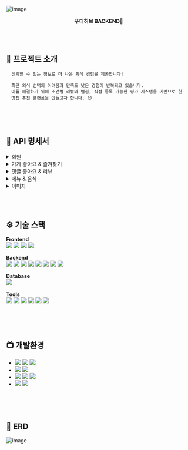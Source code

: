 ![image](https://github.com/user-attachments/assets/14fc0f4e-db7b-4f3c-b4da-84e97c789864)
<div align=center>
  
  **푸디허브 BACKEND🍞**
</div>

<br><br>

## 🍞 프로젝트 소개
```
  신뢰할 수 있는 정보로 더 나은 외식 경험을 제공합니다!

  최근 외식 선택의 어려움과 만족도 낮은 경험이 반복되고 있습니다. 
  이를 해결하기 위해 조건별 리뷰와 별점, 직접 등록 가능한 평가 시스템을 기반으로 한
  맛집 추천 플랫폼을 만들고자 합니다. 😊

```

<br><br><br>
## 📢 API 명세서

<details>
  <summary> 회원 </summary>
  
  ![image](https://github.com/user-attachments/assets/d6cb979e-6d6f-4d4d-a31d-c2a737fdaa94)<br>
<br>

</details>

<details>
  <summary> 가게 좋아요 & 즐겨찾기 </summary>
  
  ![image](https://github.com/user-attachments/assets/c9a088cc-e0d1-4dca-8636-0201f859b776)<br>
<br>

</details>

<details>
  <summary> 댓글 좋아요 & 리뷰 </summary>
  
  ![image](https://github.com/user-attachments/assets/bae307d9-87b4-4f92-be74-b95ee5451391)<br>
<br>

</details>

<details>
  <summary> 메뉴 & 음식 </summary>
  
  ![image](https://github.com/user-attachments/assets/8096ce31-23a9-43f3-aad5-a318a3e97e1e)<br>
<br>

</details>

<details>
  <summary> 이미지 </summary>
  
  ![image](https://github.com/user-attachments/assets/cd31148f-e025-437a-b7d8-19f7f04a6202)<br>
<br>

</details>
<br><br><br>

## ⚙️ 기술 스택

**Frontend**<br>
<img src="https://img.shields.io/badge/html-E34F26?style=for-the-badge&logo=html5&logoColor=white">
<img src="https://img.shields.io/badge/css-1572B6?style=for-the-badge&logo=css3&logoColor=white">
<img src="https://img.shields.io/badge/javascript-F7DF1E?style=for-the-badge&logo=javascript&logoColor=black">
<img src="https://img.shields.io/badge/react-ffffff?style=for-the-badge&logo=react">
<br>

**Backend**<br>
<img src="https://img.shields.io/badge/Java-007396?style=for-the-badge&logo=Java&logoColor=white"> 
<img src="https://img.shields.io/badge/Spring-6DB33F?style=for-the-badge&logo=Spring&logoColor=white">
<img src="https://img.shields.io/badge/Spring%20Boot-%236DB33F?style=for-the-badge&logo=Spring%20Boot&logoColor=white">
<img src="https://img.shields.io/badge/Spring%20JPA-%236DB33F?style=for-the-badge&logo=Spring&logoColor=white">
<img src="https://img.shields.io/badge/Spring%20Security-%236DB33F?style=for-the-badge&logo=Spring%20Security&logoColor=white">
<img src="https://img.shields.io/badge/JWT-%23A41E11?style=for-the-badge&logo=JSON-Web-Tokens&logoColor=white">
<img src="https://img.shields.io/badge/OAuth%202.0-%23355288?style=for-the-badge&logo=OAuth&logoColor=white">
<img src="https://img.shields.io/badge/nginx-%23009639?style=for-the-badge&logo=nginx&logoColor=white">
<br>

**Database**<br>
<img src="https://img.shields.io/badge/oracle-F80000?style=for-the-badge&logo=oracle&logoColor=white">  
<br>
**Tools**<br>
<img src="https://img.shields.io/badge/IntelliJ%20IDEA-%23000000?style=for-the-badge&logo=IntelliJ%20IDEA&logoColor=white">
<img src="https://img.shields.io/badge/VS%20Code-%23007ACC?style=for-the-badge&logo=Visual%20Studio%20Code&logoColor=white">
<img src="https://img.shields.io/badge/Postman-FF6C37?style=for-the-badge&logo=postman&logoColor=white">
<img src="https://img.shields.io/badge/git-F05032?style=for-the-badge&logo=git&logoColor=white">
<img src="https://img.shields.io/badge/github-181717?style=for-the-badge&logo=github&logoColor=white">
<img src="https://img.shields.io/badge/Notion-black?style=for-the-badge&logo=Notion&logoColor=white"/>

<br><br><br>

## 📺 개발환경
- <img src="https://img.shields.io/badge/Framework-%23121011?style=for-the-badge">
  <img src="https://img.shields.io/badge/Spring%20Boot-6DB33F?style=for-the-badge&logo=Spring%20Boot&logoColor=white">
  <img src="https://img.shields.io/badge/3.4.0-515151?style=for-the-badge">

- <img src="https://img.shields.io/badge/Build-%23121011?style=for-the-badge">
  <img src="https://img.shields.io/badge/Gradle-02303A?style=for-the-badge&logo=Gradle&logoColor=white">

- <img src="https://img.shields.io/badge/Language-%23121011?style=for-the-badge">
  <img src="https://img.shields.io/badge/Java-ED8B00?style=for-the-badge&logo=OpenJDK&logoColor=white">
  <img src="https://img.shields.io/badge/21-515151?style=for-the-badge">

- <img src="https://img.shields.io/badge/Project%20Encoding-%23121011?style=for-the-badge">
  <img src="https://img.shields.io/badge/UTF--8-EA2328?style=for-the-badge">


<br><br><br>

## 🥐 ERD
![image](https://github.com/user-attachments/assets/54cfede9-41a5-4ab6-aff6-e6b8c62b5781)

<br><br><br> 
